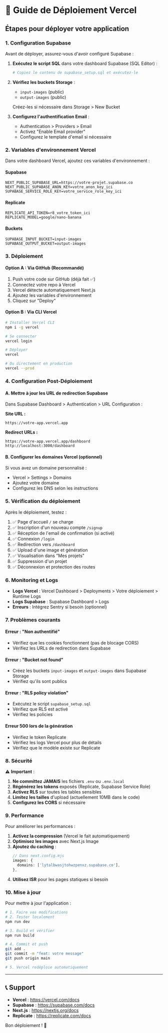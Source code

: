 # 🚀 Guide de Déploiement Vercel

## Étapes pour déployer votre application

### 1. Configuration Supabase

Avant de déployer, assurez-vous d'avoir configuré Supabase :

1. **Exécutez le script SQL** dans votre dashboard Supabase (SQL Editor) :
   ```bash
   # Copiez le contenu de supabase_setup.sql et exécutez-le
   ```

2. **Vérifiez les buckets Storage** :
   - `input-images` (public)
   - `output-images` (public)
   
   Créez-les si nécessaire dans Storage > New Bucket

3. **Configurez l'authentification Email** :
   - Authentication > Providers > Email
   - Activez "Enable Email provider"
   - Configurez le template d'email si nécessaire

### 2. Variables d'environnement Vercel

Dans votre dashboard Vercel, ajoutez ces variables d'environnement :

#### Supabase
```
NEXT_PUBLIC_SUPABASE_URL=https://votre-projet.supabase.co
NEXT_PUBLIC_SUPABASE_ANON_KEY=votre_anon_key_ici
SUPABASE_SERVICE_ROLE_KEY=votre_service_role_key_ici
```

#### Replicate
```
REPLICATE_API_TOKEN=r8_votre_token_ici
REPLICATE_MODEL=google/nano-banana
```

#### Buckets
```
SUPABASE_INPUT_BUCKET=input-images
SUPABASE_OUTPUT_BUCKET=output-images
```

### 3. Déploiement

#### Option A : Via GitHub (Recommandé)

1. Push votre code sur GitHub (déjà fait ✅)
2. Connectez votre repo à Vercel
3. Vercel détecte automatiquement Next.js
4. Ajoutez les variables d'environnement
5. Cliquez sur "Deploy"

#### Option B : Via CLI Vercel

```bash
# Installer Vercel CLI
npm i -g vercel

# Se connecter
vercel login

# Déployer
vercel

# Ou directement en production
vercel --prod
```

### 4. Configuration Post-Déploiement

#### A. Mettre à jour les URL de redirection Supabase

Dans Supabase Dashboard > Authentication > URL Configuration :

**Site URL :**
```
https://votre-app.vercel.app
```

**Redirect URLs :**
```
https://votre-app.vercel.app/dashboard
http://localhost:3000/dashboard
```

#### B. Configurer les domaines Vercel (optionnel)

Si vous avez un domaine personnalisé :
- Vercel > Settings > Domains
- Ajoutez votre domaine
- Configurez les DNS selon les instructions

### 5. Vérification du déploiement

Après le déploiement, testez :

1. ✅ Page d'accueil `/` se charge
2. ✅ Inscription d'un nouveau compte `/signup`
3. ✅ Réception de l'email de confirmation (si activé)
4. ✅ Connexion `/login`
5. ✅ Redirection vers `/dashboard`
6. ✅ Upload d'une image et génération
7. ✅ Visualisation dans "Mes projets"
8. ✅ Suppression d'un projet
9. ✅ Déconnexion et protection des routes

### 6. Monitoring et Logs

- **Logs Vercel** : Vercel Dashboard > Deployments > Votre déploiement > Runtime Logs
- **Logs Supabase** : Supabase Dashboard > Logs
- **Erreurs** : Intégrez Sentry si besoin (optionnel)

### 7. Problèmes courants

#### Erreur : "Non authentifié"
- Vérifiez que les cookies fonctionnent (pas de blocage CORS)
- Vérifiez les URLs de redirection dans Supabase

#### Erreur : "Bucket not found"
- Créez les buckets `input-images` et `output-images` dans Supabase Storage
- Vérifiez qu'ils sont publics

#### Erreur : "RLS policy violation"
- Exécutez le script `supabase_setup.sql`
- Vérifiez que RLS est activé
- Vérifiez les policies

#### Erreur 500 lors de la génération
- Vérifiez le token Replicate
- Vérifiez les logs Vercel pour plus de détails
- Vérifiez que le modèle existe sur Replicate

### 8. Sécurité

⚠️ **Important** :

1. **Ne committez JAMAIS** les fichiers `.env` ou `.env.local`
2. **Régénérez les tokens** exposés (Replicate, Supabase Service Role)
3. **Activez RLS** sur toutes les tables sensibles
4. **Limitez les tailles** d'upload (actuellement 10MB dans le code)
5. **Configurez les CORS** si nécessaire

### 9. Performance

Pour améliorer les performances :

1. **Activez la compression** (Vercel le fait automatiquement)
2. **Optimisez les images** avec Next.js Image
3. **Ajoutez du caching** :
   ```typescript
   // Dans next.config.mjs
   images: {
     domains: ['lytalbwasjtohwzpenxz.supabase.co'],
   },
   ```
4. **Utilisez ISR** pour les pages statiques si besoin

### 10. Mise à jour

Pour mettre à jour l'application :

```bash
# 1. Faire vos modifications
# 2. Tester localement
npm run dev

# 3. Build et vérifier
npm run build

# 4. Commit et push
git add .
git commit -m "feat: votre message"
git push origin main

# 5. Vercel redéploie automatiquement
```

---

## 📞 Support

- **Vercel** : https://vercel.com/docs
- **Supabase** : https://supabase.com/docs
- **Next.js** : https://nextjs.org/docs
- **Replicate** : https://replicate.com/docs

Bon déploiement ! 🚀
